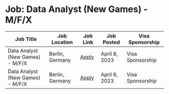 # Job: Data Analyst (New Games) - M/F/X

| Job Title | Job Location | Job Link | Job Posted | Visa Sponsorship |
| --- | --- | --- | --- | --- |
| Data Analyst (New Games) - M/F/X | Berlin, Germany | [Apply](https://boards.eu.greenhouse.io/popcore/jobs/4125172101) | April 8, 2023 | Visa Sponsorship |
| Data Analyst (New Games) - M/F/X | Berlin, Germany | [Apply](https://boards.eu.greenhouse.io/popcore/jobs/4125172101) | April 8, 2023 | Visa Sponsorship |
